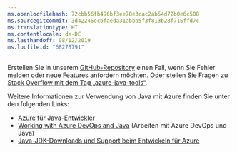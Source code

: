 ```yaml
---
ms.openlocfilehash: 72cbb56fb496bf3ee78e3cac2ab54d72b0e6c508
ms.sourcegitcommit: 3d42245ecbfaeda31abba5f3f813b28f715ffd7c
ms.translationtype: HT
ms.contentlocale: de-DE
ms.lasthandoff: 08/12/2019
ms.locfileid: "68278791"
---
```

Erstellen Sie in unserem [GitHub-Repository](https://github.com/Microsoft/azure-tools-for-java/issues) einen Fall, wenn Sie Fehler melden oder neue Features anfordern möchten. Oder stellen Sie Fragen zu [Stack Overflow mit dem Tag „azure-java-tools“](https://stackoverflow.com/questions/tagged/azure-java-tools).

Weitere Informationen zur Verwendung von Java mit Azure finden Sie unter den folgenden Links: 

* [Azure für Java-Entwickler](/azure/java/) 
* [Working with Azure DevOps and Java](/azure/devops/java/) (Arbeiten mit Azure DevOps und Java)
* [Java-JDK-Downloads und Support beim Entwickeln für Azure](https://aka.ms/azure-jdks)
<!-- TODO: Add URLs for Java in VSCode here --> 
